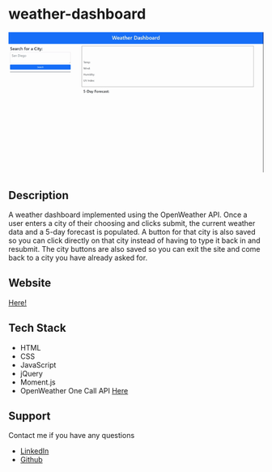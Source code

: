 # weather-dashboard

![A user scrolls enters a city and and clicks submit, then the weather information is populated.](./assets/img/weather-dashboard.gif)

## Description

A weather dashboard implemented using the OpenWeather API. Once a user enters a city of their choosing and clicks submit, the current weather data and a 5-day forecast is populated. A button for that city is also saved so you can click directly on that city instead of having to type it back in and resubmit. The city buttons are also saved so you can exit the site and come back to a city you have already asked for.

## Website

[Here!](https://ezequielmejiasmelo.github.io/weather-dashboard/)

## Tech Stack

- HTML
- CSS
- JavaScript
- jQuery
- Moment.js
- OpenWeather One Call API [Here](https://openweathermap.org/api/one-call-api)

## Support

Contact me if you have any questions

- [LinkedIn](https://www.linkedin.com/in/ezequiel-mejias-melo)
- [Github](https://github.com/EzequielMejiasMelo)